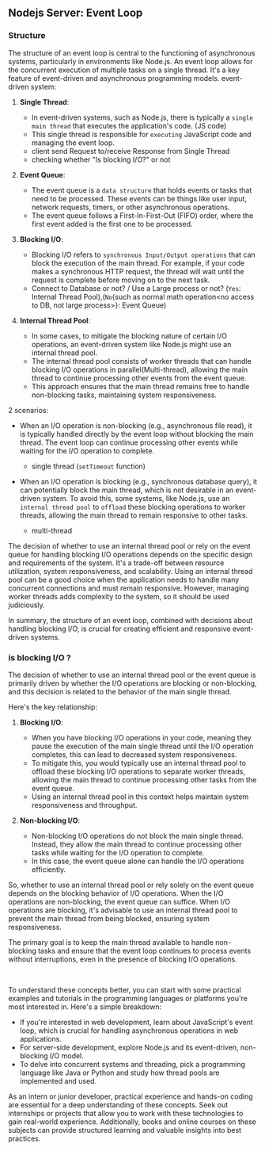 ## Nodejs Server: Event Loop
### Structure
The structure of an event loop is central to the functioning of asynchronous systems, particularly in environments like Node.js. An event loop allows for the concurrent execution of multiple tasks on a single thread. It's a key feature of event-driven and asynchronous programming models.
event-driven system:

1. **Single Thread**:
   - In event-driven systems, such as Node.js, there is typically a `single main thread` that executes the application's code. (JS code)
   - This single thread is responsible for `executing` JavaScript code and managing the event loop.
   - client send Request to/receive Response from Single Thread
   - checking whether "Is blocking I/O?" or not

2. **Event Queue**:
   - The event queue is a `data structure` that holds events or tasks that need to be processed. These events can be things like user input, network requests, timers, or other asynchronous operations.
   - The event queue follows a First-In-First-Out (FIFO) order, where the first event added is the first one to be processed.

3. **Blocking I/O**:
   - Blocking I/O refers to `synchronous Input/Output operations` that can block the execution of the main thread. For example, if your code makes a synchronous HTTP request, the thread will wait until the request is complete before moving on to the next task.
   - Connect to Database or not? / Use a Large process or not? (`Yes`: Internal Thread Pool),(`No`{such as normal math operation<no access to DB, not large process>}: Event Queue)

4. **Internal Thread Pool**:
   - In some cases, to mitigate the blocking nature of certain I/O operations, an event-driven system like Node.js might use an internal thread pool.
   - The internal thread pool consists of worker threads that can handle blocking I/O operations in parallel(Multi-thread), allowing the main thread to continue processing other events from the event queue.
   - This approach ensures that the main thread remains free to handle non-blocking tasks, maintaining system responsiveness.

2 scenarios:

- When an I/O operation is non-blocking (e.g., asynchronous file read), it is typically handled directly by the event loop without blocking the main thread. The event loop can continue processing other events while waiting for the I/O operation to complete.
  - single thread (`setTimeout` function)

- When an I/O operation is blocking (e.g., synchronous database query), it can potentially block the main thread, which is not desirable in an event-driven system. To avoid this, some systems, like Node.js, use an `internal thread pool` to `offload` these blocking operations to worker threads, allowing the main thread to remain responsive to other tasks.
  - multi-thread

The decision of whether to use an internal thread pool or rely on the event queue for handling blocking I/O operations depends on the specific design and requirements of the system. It's a trade-off between resource utilization, system responsiveness, and scalability. Using an internal thread pool can be a good choice when the application needs to handle many concurrent connections and must remain responsive. However, managing worker threads adds complexity to the system, so it should be used judiciously.

In summary, the structure of an event loop, combined with decisions about handling blocking I/O, is crucial for creating efficient and responsive event-driven systems.

### is blocking I/O ?
The decision of whether to use an internal thread pool or the event queue is primarily driven by whether the I/O operations are blocking or non-blocking, and this decision is related to the behavior of the main single thread.

Here's the key relationship:

1. **Blocking I/O**:
   - When you have blocking I/O operations in your code, meaning they pause the execution of the main single thread until the I/O operation completes, this can lead to decreased system responsiveness.
   - To mitigate this, you would typically use an internal thread pool to offload these blocking I/O operations to separate worker threads, allowing the main thread to continue processing other tasks from the event queue.
   - Using an internal thread pool in this context helps maintain system responsiveness and throughput.

2. **Non-blocking I/O**:
   - Non-blocking I/O operations do not block the main single thread. Instead, they allow the main thread to continue processing other tasks while waiting for the I/O operation to complete.
   - In this case, the event queue alone can handle the I/O operations efficiently.

So, whether to use an internal thread pool or rely solely on the event queue depends on the blocking behavior of I/O operations. When the I/O operations are non-blocking, the event queue can suffice. When I/O operations are blocking, it's advisable to use an internal thread pool to prevent the main thread from being blocked, ensuring system responsiveness.

The primary goal is to keep the main thread available to handle non-blocking tasks and ensure that the event loop continues to process events without interruptions, even in the presence of blocking I/O operations.

<br/>

To understand these concepts better, you can start with some practical examples and tutorials in the programming languages or platforms you're most interested in. Here's a simple breakdown:

- If you're interested in web development, learn about JavaScript's event loop, which is crucial for handling asynchronous operations in web applications.
- For server-side development, explore Node.js and its event-driven, non-blocking I/O model.
- To delve into concurrent systems and threading, pick a programming language like Java or Python and study how thread pools are implemented and used.

As an intern or junior developer, practical experience and hands-on coding are essential for a deep understanding of these concepts. Seek out internships or projects that allow you to work with these technologies to gain real-world experience. Additionally, books and online courses on these subjects can provide structured learning and valuable insights into best practices.
